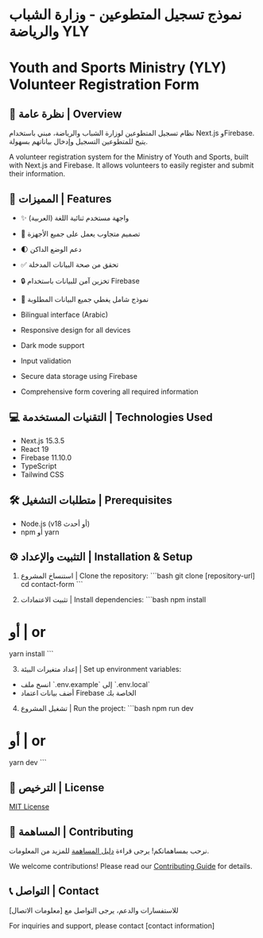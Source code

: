 # نموذج تسجيل المتطوعين - وزارة الشباب والرياضة YLY
# Youth and Sports Ministry (YLY) Volunteer Registration Form

## 🌟 نظرة عامة | Overview

نظام تسجيل المتطوعين لوزارة الشباب والرياضة، مبني باستخدام Next.js وFirebase. يتيح للمتطوعين التسجيل وإدخال بياناتهم بسهولة.

A volunteer registration system for the Ministry of Youth and Sports, built with Next.js and Firebase. It allows volunteers to easily register and submit their information.

## 🚀 المميزات | Features

- ✨ واجهة مستخدم ثنائية اللغة (العربية)
- 📱 تصميم متجاوب يعمل على جميع الأجهزة
- 🌓 دعم الوضع الداكن
- ✅ تحقق من صحة البيانات المدخلة
- 🔒 تخزين آمن للبيانات باستخدام Firebase
- 📝 نموذج شامل يغطي جميع البيانات المطلوبة

- Bilingual interface (Arabic)
- Responsive design for all devices
- Dark mode support
- Input validation
- Secure data storage using Firebase
- Comprehensive form covering all required information

## 💻 التقنيات المستخدمة | Technologies Used

- Next.js 15.3.5
- React 19
- Firebase 11.10.0
- TypeScript
- Tailwind CSS

## 🛠️ متطلبات التشغيل | Prerequisites

- Node.js (v18 أو أحدث)
- npm أو yarn

## ⚙️ التثبيت والإعداد | Installation & Setup

1. استنساخ المشروع | Clone the repository:
\`\`\`bash
git clone [repository-url]
cd contact-form
\`\`\`

2. تثبيت الاعتمادات | Install dependencies:
\`\`\`bash
npm install
# أو | or
yarn install
\`\`\`

3. إعداد متغيرات البيئة | Set up environment variables:
- انسخ ملف \`.env.example\` إلى \`.env.local\`
- أضف بيانات اعتماد Firebase الخاصة بك

4. تشغيل المشروع | Run the project:
\`\`\`bash
npm run dev
# أو | or
yarn dev
\`\`\`

## 📄 الترخيص | License

[MIT License](LICENSE)

## 👥 المساهمة | Contributing

نرحب بمساهماتكم! يرجى قراءة [دليل المساهمة](CONTRIBUTING.md) للمزيد من المعلومات.

We welcome contributions! Please read our [Contributing Guide](CONTRIBUTING.md) for details.

## 📞 التواصل | Contact

للاستفسارات والدعم، يرجى التواصل مع [معلومات الاتصال]

For inquiries and support, please contact [contact information]
